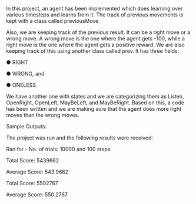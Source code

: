 In this project, an agent has been implemented which does learning over various timesteps
and learns from it. The track of previous movements is kept with a class called
previousMove.

Also, we are keeping track of the previous result. It can be a right move or a wrong move. A
wrong move is the one where the agent gets -100, while a right move is the one where the
agent gets a positive reward. We are also keeping track of this using another class called
prev. It has three fields:

● RIGHT

● WRONG, and

● ONELESS

We have another one with states and we are categorizing them as Listen, OpenRight,
OpenLeft, MayBeLeft, and MayBeRight. Based on this, a code has been written and we are
making sure that the agent does more right moves than the wrong moves.

Sample Outputs:

The project was run and the following results were received:

Ran for - No. of trials: 10000 and 100 steps

Total Score: 5439662

Average Score: 543.9662

Total Score: 5502767

Average Score: 550.2767

